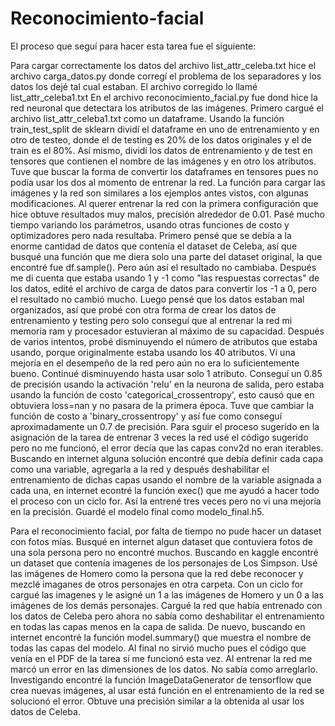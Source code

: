 # Reconocimiento-facial
El proceso que seguí para hacer esta tarea fue el siguiente:

Para cargar correctamente los datos del archivo list_attr_celeba.txt hice el archivo carga_datos.py donde corregí el problema de los separadores y los datos los dejé
tal cual estaban. El archivo corregido lo llamé list_attr_celeba1.txt
En el archivo reconocimiento_facial.py fue dond hice la red neuronal que detectara los atributos de las imágenes. Primero cargué el archivo list_attr_celeba1.txt como
un dataframe. Usando la función train_test_split de sklearn dividí el dataframe en uno de entrenamiento y en otro de testeo, donde el de testing es 20% de los datos
originales y el de train es el 80%. Así mismo, dividí los datos de entrenamiento y de test en tensores que contienen el nombre de las imágenes y en otro los atributos.
Tuve que buscar la forma de convertir los dataframes en tensores pues no podía usar los dos al momento de entrenar la red.
La función para cargar las imágenes y la red son similares a los ejemplos antes vistos, con algunas modificaciones.
Al querer entrenar la red con la primera configuración que hice obtuve resultados muy malos, precisión alrededor de 0.01. Pasé mucho tiempo variando los parámetros,
usando otras funciones de costo y optimizadores pero nada resultaba. Primero pensé que se debía a la enorme cantidad de datos que contenía el dataset de Celeba, así que
busqué una función que me diera solo una parte del dataset original, la que encontré fue df.sample(). Pero aún así el resultado no cambiaba. 
Después me di cuenta que estaba usando 1 y -1 como "las respuestas correctas" de los datos, edité el archivo de carga de datos para convertir los -1 a 0, pero el
resultado no cambió mucho. 
Luego pensé que los datos estaban mal organizados, así que probé con otra forma de crear los datos de entrenamiento y testing pero solo conseguí que al entrenar la red
mi memoria ram y procesador estuvieran al máximo de su capacidad.
Después de varios intentos, probé disminuyendo el número de atributos que estaba usando, porque originalmente estaba usando los 40 atributos. Vi una mejoría en el 
desempeño de la red pero aún no era lo suficientemente bueno. Continué disminuyendo hasta usar solo 1 atributo. Conseguí un 0.85 de precisión usando la activación
'relu' en la neurona de salida, pero estaba usando la función de costo 'categorical_crossentropy', esto causó que en obtuviera loss=nan y no pasara de la primera época.
Tuve que cambiar la función de costo a 'binary_crossentropy' y así fue como conseguí aproximadamente un 0.7 de precisión.
Para sguir el proceso sugerido en la asignación de la tarea de entrenar 3 veces la red usé el código sugerido pero no me funcionó, el error decía que las capas conv2d
no eran iterables. Buscando en internet alguna solución encontré que debía definir cada capa como una variable, agregarla a la red y después deshabilitar el entrenamiento
de dichas capas usando el nombre de la variable asignada a cada una, en internet econtré la función exec() que me ayudó a hacer todo el proceso con un ciclo for. 
Así la entrené tres veces pero no vi una mejoría en la precisión. Guardé el modelo final como modelo_final.h5.

Para el reconocimiento facial, por falta de tiempo no pude hacer un dataset con fotos mías. Busqué en internet algun dataset que contuviera fotos de una sola persona pero
no encontré muchos. Buscando en kaggle encontré un dataset que contenía imagenes de los personajes de Los Simpson. Usé las imágenes de Homero como la persona que la red
debe reconocer y mezclé imaganes de otros personajes en otra carpeta. Con un ciclo for cargué las imagenes y le asigné un 1 a las imágenes de Homero y un 0 a las 
imágenes de los demás personajes. Cargué la red que había entrenado con los datos de Celeba pero ahora no sabía como deshabilitar el entrenamiento en todas las capas
menos en la capa de salida. De nuevo, buscando en internet encontré la función model.summary() que muestra el nombre de todas las capas del modelo. Al final no sirvió
mucho pues el código que venía en el PDF de la tarea sí me funcionó esta vez. Al entrenar la red me marcó un error en las dimensiones de los datos. No sabía como 
arreglarlo. Investigando encontré la función ImageDataGenerator de tensorflow que crea nuevas imágenes, al usar está función en el entrenamiento de la red se solucionó
el error. Obtuve una precisión similar a la obtenida al usar los datos de Celeba.
